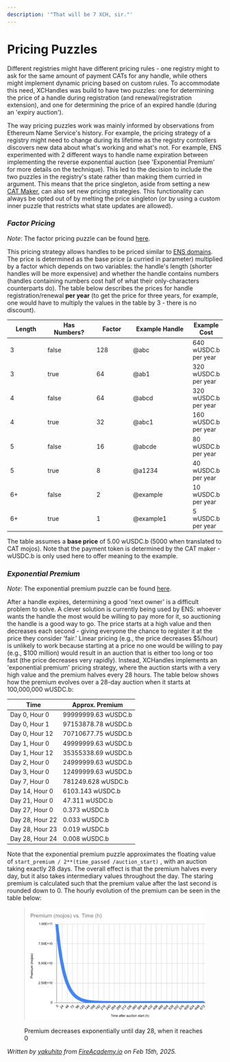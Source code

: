 ```yaml
---
description: '"That will be 7 XCH, sir."'
---
```


# Pricing Puzzles

Different registries might have different pricing rules - one registry might to ask for the same amount of payment CATs for any handle, while others might implement dynamic pricing based on custom rules. To accommodate this need, XCHandles was build to have two puzzles: one for determining the price of a handle during registration (and renewal/registration extension), and one for determining the price of an expired handle (during an 'expiry auction').

The way pricing puzzles work was mainly informed by observations from Ethereum Name Service's history. For example, the pricing strategy of a registry might need to change during its lifetime as the registry controllers discovers new data about what's working and what's not. For example, ENS experimented with 2 different ways to handle name expiration between implementing the reverse exponential auction (see 'Exponential Premium' for more details on the technique). This led to the decision to include the two puzzles in the registry's state rather than making them curried in argument. This means that the price singleton, aside from setting a new [CAT Maker](https://docs.catalog.cat/technical-manual/other-useful-concepts#cat-makers), can also set new pricing strategies. This functionality can always be opted out of by melting the price singleton (or by using a custom inner puzzle that restricts what state updates are allowed).

### _Factor Pricing_

_Note_: The factor pricing puzzle can be found [here](https://github.com/Yakuhito/slot-machine/blob/master/puzzles/default_puzzles/factor_pricing.clsp).

This pricing strategy allows handles to be priced similar to [ENS domains](https://docs.ens.domains/faq#what-does-it-cost-to-register-a-eth-domain). The price is determined as the base price (a curried in parameter) multiplied by a factor which depends on two variables: the handle's length (shorter handles will be more expensive) and whether the handle contains numbers (handles containing numbers cost half of what their only-characters counterparts do). The table below describes the prices for handle registration/renewal **per year** (to get the price for three years, for example, one would have to multiply the values in the table by 3 - there is no discount).

<table><thead><tr><th width="100">Length</th><th width="130" data-type="checkbox">Has Numbers?</th><th width="100">Factor</th><th width="173">Example Handle</th><th>Example Cost</th></tr></thead><tbody><tr><td>3</td><td>false</td><td>128</td><td>@abc</td><td>640 wUSDC.b per year</td></tr><tr><td>3</td><td>true</td><td>64</td><td>@ab1</td><td>320 wUSDC.b per year</td></tr><tr><td>4</td><td>false</td><td>64</td><td>@abcd</td><td>320 wUSDC.b per year</td></tr><tr><td>4</td><td>true</td><td>32</td><td>@abc1</td><td>160 wUSDC.b per year</td></tr><tr><td>5</td><td>false</td><td>16</td><td>@abcde</td><td>80 wUSDC.b per year</td></tr><tr><td>5</td><td>true</td><td>8</td><td>@a1234</td><td>40 wUSDC.b per year</td></tr><tr><td>6+</td><td>false</td><td>2</td><td>@example</td><td>10 wUSDC.b per year</td></tr><tr><td>6+</td><td>true</td><td>1</td><td>@example1</td><td>5 wUSDC.b per year</td></tr></tbody></table>

The table assumes a **base price** of 5.00 wUSDC.b (5000 when translated to CAT mojos). Note that the payment token is determined by the CAT maker - wUSDC.b is only used here to offer meaning to the example.

### _Exponential Premium_

_Note_: The exponential premium puzzle can be found [here](https://github.com/Yakuhito/slot-machine/blob/master/puzzles/default_puzzles/exponential_premium.clsp).

After a handle expires, determining a good 'next owner' is a difficult problem to solve. A clever solution is currently being used by ENS: whoever wants the handle the most would be willing to pay more for it, so auctioning the handle is a good way to go. The price starts at a high value and then decreases each second - giving everyone the chance to register it at the price they consider 'fair.' Linear pricing (e.g., the price decreases $5/hour) is unlikely to work because starting at a price no one would be willing to pay (e.g., $100 million) would result in an auction that is either too long or too fast (the price decreases very rapidly). Instead, XCHandles implements an 'exponential premium' pricing strategy, where the auction starts with a very high value and the premium halves every 28 hours. The table below shows how the premium evolves over a 28-day auction when it starts at 100,000,000 wUSDC.b:&#x20;

| Time            | Approx. Premium     |
| --------------- | ------------------- |
| Day 0, Hour 0   | 99999999.63 wUSDC.b |
| Day 0, Hour 1   | 97153878.78 wUSDC.b |
| Day 0, Hour 12  | 70710677.75 wUSDC.b |
| Day 1, Hour 0   | 49999999.63 wUSDC.b |
| Day 1, Hour 12  | 35355338.69 wUSDC.b |
| Day 2, Hour 0   | 24999999.63 wUSDC.b |
| Day 3, Hour 0   | 12499999.63 wUSDC.b |
| Day 7, Hour 0   | 781249.628 wUSDC.b  |
| Day 14, Hour 0  | 6103.143 wUSDC.b    |
| Day 21, Hour 0  | 47.311 wUSDC.b      |
| Day 27, Hour 0  | 0.373 wUSDC.b       |
| Day 28, Hour 22 | 0.033 wUSDC.b       |
| Day 28, Hour 23 | 0.019 wUSDC.b       |
| Day 28, Hour 24 | 0.008 wUSDC.b       |

Note that the exponential premium puzzle approximates the floating value of `start_premium / 2**(time_passed /auction_start)` , with an auction taking exactly 28 days. The overall effect is that the premium halves every day, but it also takes intermediary values throughout the day. The staring premium is calculated such that the premium value after the last second is rounded down to 0. The hourly evolution of the premium can be seen in the table below:

<figure><img src="../.gitbook/assets/image (1).png" alt=""><figcaption><p>Premium decreases exponentially until day 28, when it reaches 0</p></figcaption></figure>

_Written by_ [_yakuhito_](https://x.com/yakuh1t0) _from_ [_FireAcademy.io_](https://fireacademy.io/) _on Feb 15th, 2025._
